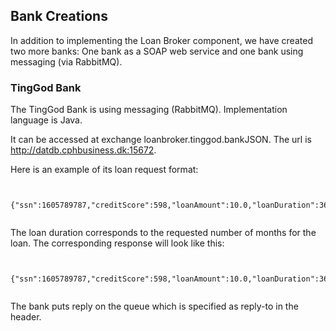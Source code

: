 ## Bank Creations

In addition to implementing the Loan Broker component, we have created two more banks: One bank as a SOAP web service and one bank using messaging (via
RabbitMQ).


### TingGod Bank

The TingGod Bank is using messaging (RabbitMQ). Implementation language is Java.

It can be accessed at exchange loanbroker.tinggod.bankJSON. The url is http://datdb.cphbusiness.dk:15672.

Here is an example of its loan
request format:

```shell
 
 {"ssn":1605789787,"creditScore":598,"loanAmount":10.0,"loanDuration":360}
 
```

The loan duration corresponds to the requested number of months for the loan.
The corresponding response will look like this:

```shell
 
 {"ssn":1605789787,"creditScore":598,"loanAmount":10.0,"loanDuration":360}
 
```
The bank puts reply on the queue which is specified as reply-to in the header.

